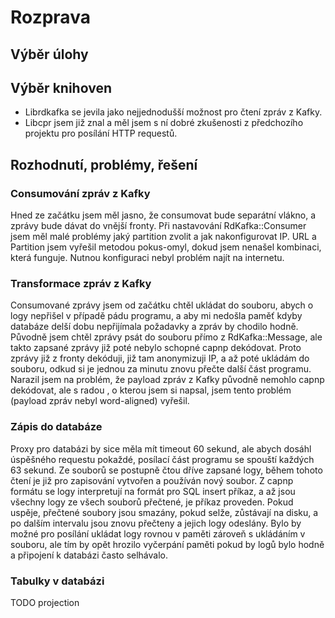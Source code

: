 # Rozprava

## Výběr úlohy

## Výběr knihoven

- Librdkafka se jevila jako nejjednodušší možnost pro čtení zpráv z Kafky.
- Libcpr jsem již znal a měl jsem s ní dobré zkušenosti z předchozího projektu pro posílání HTTP requestů.

## Rozhodnutí, problémy, řešení

### Consumování zpráv z Kafky

Hned ze začátku jsem měl jasno, že consumovat bude separátní vlákno, a zprávy bude dávat do vnější fronty. Při nastavování RdKafka::Consumer
jsem měl malé problémy jaký partition zvolit a jak nakonfigurovat IP. URL a Partition jsem vyřešil metodou pokus-omyl, dokud jsem nenašel kombinaci,
která funguje. Nutnou konfiguraci nebyl problém najít na internetu.

### Transformace zpráv z Kafky

Consumované zprávy jsem od začátku chtěl ukládat do souboru, abych o logy nepřišel v případě pádu programu, a aby mi nedošla paměť
kdyby databáze delší dobu nepřijímala požadavky a zpráv by chodilo hodně. Původně jsem chtěl zprávy psát do souboru přímo z RdKafka::Message, ale
takto zapsané zprávy již poté nebylo schopné capnp dekódovat. Proto zprávy již z fronty dekóduji, již tam anonymizuji IP, a až poté ukládám do souboru,
odkud si je jednou za minutu znovu přečte další část programu. Narazil jsem na problém, že payload zpráv z Kafky původně nemohlo capnp dekódovat, ale s radou
, o kterou jsem si napsal, jsem tento problém (payload zpráv nebyl word-aligned) vyřešil.

### Zápis do databáze

Proxy pro databázi by sice měla mít timeout 60 sekund, ale abych dosáhl úspěšného requestu pokaždé, posílací část programu se spouští každých 63 sekund.
Ze souborů se postupně čtou dříve zapsané logy, během tohoto čtení je již pro zapisování vytvořen a používán nový soubor. Z capnp formátu se logy 
interpretují na formát pro SQL insert příkaz, a až jsou všechny logy ze všech souborů přečtené, je příkaz proveden. Pokud uspěje, přečtené soubory
jsou smazány, pokud selže, zůstávají na disku, a po dalším intervalu jsou znovu přečteny a jejich logy odeslány. Bylo by možné pro posílání ukládat
logy rovnou v paměti zároveň s ukládáním v souboru, ale tím by opět hrozilo vyčerpání paměti pokud by logů bylo hodně a připojení k databázi často selhávalo.

### Tabulky v databázi

TODO projection

